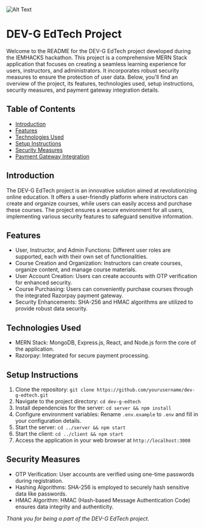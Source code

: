 
![Alt Text](https://github.com/BipulRahi/iemhacks_DEV-G/blob/main/programmer.gif)
# DEV-G EdTech Project

Welcome to the README for the DEV-G EdTech project developed during the IEMHACKS hackathon. This project is a comprehensive MERN Stack application that focuses on creating a seamless learning experience for users, instructors, and administrators. It incorporates robust security measures to ensure the protection of user data. Below, you'll find an overview of the project, its features, technologies used, setup instructions, security measures, and payment gateway integration details.

## Table of Contents
- [Introduction](#introduction)
- [Features](#features)
- [Technologies Used](#technologies-used)
- [Setup Instructions](#setup-instructions)
- [Security Measures](#security-measures)
- [Payment Gateway Integration](#payment-gateway-integration)

## Introduction
The DEV-G EdTech project is an innovative solution aimed at revolutionizing online education. It offers a user-friendly platform where instructors can create and organize courses, while users can easily access and purchase these courses. The project ensures a secure environment for all users, implementing various security features to safeguard sensitive information.

## Features
- User, Instructor, and Admin Functions: Different user roles are supported, each with their own set of functionalities.
- Course Creation and Organization: Instructors can create courses, organize content, and manage course materials.
- User Account Creation: Users can create accounts with OTP verification for enhanced security.
- Course Purchasing: Users can conveniently purchase courses through the integrated Razorpay payment gateway.
- Security Enhancements: SHA-256 and HMAC algorithms are utilized to provide robust data security.

## Technologies Used
- MERN Stack: MongoDB, Express.js, React, and Node.js form the core of the application.
- Razorpay: Integrated for secure payment processing.

## Setup Instructions
1. Clone the repository: `git clone https://github.com/yourusername/dev-g-edtech.git`
2. Navigate to the project directory: `cd dev-g-edtech`
3. Install dependencies for the server: `cd server && npm install`
4. Configure environment variables: Rename `.env.example` to `.env` and fill in your configuration details.
5. Start the server: `cd ../server && npm start`
6. Start the client: `cd ../client && npm start`
7. Access the application in your web browser at `http://localhost:3000`

## Security Measures
- OTP Verification: User accounts are verified using one-time passwords during registration.
- Hashing Algorithms: SHA-256 is employed to securely hash sensitive data like passwords.
- HMAC Algorithm: HMAC (Hash-based Message Authentication Code) ensures data integrity and authenticity.


*Thank you for being a part of the DEV-G EdTech project.*
